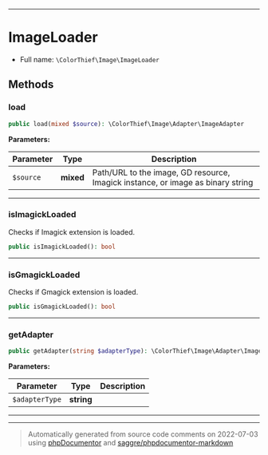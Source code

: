 ***

# ImageLoader





* Full name: `\ColorThief\Image\ImageLoader`




## Methods


### load



```php
public load(mixed $source): \ColorThief\Image\Adapter\ImageAdapter
```








**Parameters:**

| Parameter | Type | Description |
|-----------|------|-------------|
| `$source` | **mixed** | Path/URL to the image, GD resource, Imagick instance, or image as binary string |




***

### isImagickLoaded

Checks if Imagick extension is loaded.

```php
public isImagickLoaded(): bool
```











***

### isGmagickLoaded

Checks if Gmagick extension is loaded.

```php
public isGmagickLoaded(): bool
```











***

### getAdapter



```php
public getAdapter(string $adapterType): \ColorThief\Image\Adapter\ImageAdapter
```








**Parameters:**

| Parameter | Type | Description |
|-----------|------|-------------|
| `$adapterType` | **string** |  |




***


***
> Automatically generated from source code comments on 2022-07-03 using [phpDocumentor](http://www.phpdoc.org/) and [saggre/phpdocumentor-markdown](https://github.com/Saggre/phpDocumentor-markdown)

